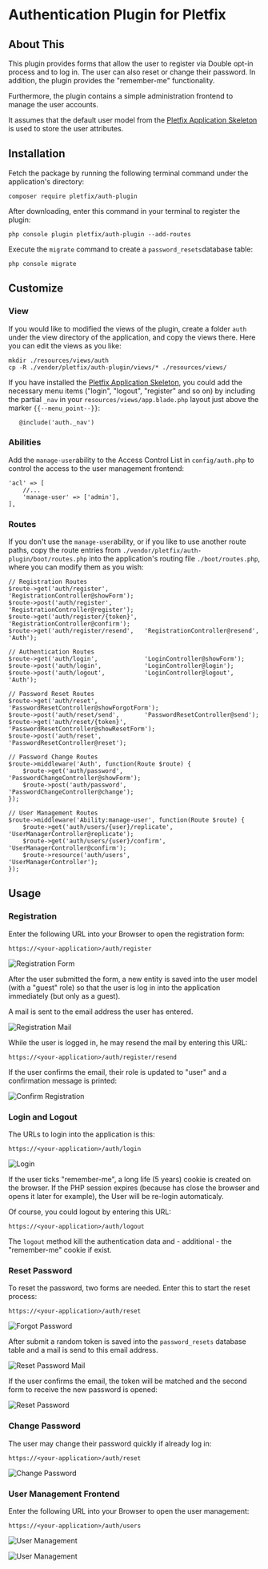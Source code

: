 # Authentication Plugin for Pletfix

## About This

This plugin provides forms that allow the user to register via Double opt-in process and to log in. The user can also
reset or change their password. In addition, the plugin provides the "remember-me" functionality. 

Furthermore, the plugin contains a simple administration frontend to manage the user accounts.

It assumes that the default user model from the [Pletfix Application Skeleton](https://github.com/pletfix/app) is used 
to store the user attributes.

## Installation 

Fetch the package by running the following terminal command under the application's directory:

    composer require pletfix/auth-plugin

After downloading, enter this command in your terminal to register the plugin:

    php console plugin pletfix/auth-plugin --add-routes
    
Execute the `migrate` command to create a `password_resets`database table:
 
    php console migrate
        
## Customize
    
### View    

If you would like to modified the views of the plugin, create a folder `auth` under the view directory of the application, 
and copy the views there. Here you can edit the views as you like:
     
    mkdir ./resources/views/auth 
    cp -R ./vendor/pletfix/auth-plugin/views/* ./resources/views/
     
If you have installed the [Pletfix Application Skeleton](https://github.com/pletfix/app), you could add the necessary 
menu items ("login", "logout", "register" and so on) by including the partial `_nav` in your 
`resources/views/app.blade.php` layout just above the marker `{{--menu_point--}}`: 
    
       @include('auth._nav')
    
### Abilities
 
Add the `manage-user`ability to the Access Control List in `config/auth.php` to control the access to the 
user management frontend: 
    
    'acl' => [
        //...        
        'manage-user' => ['admin'],
    ],

### Routes
   
If you don't use the `manage-user`ability, or if you like to use another route paths, copy the route entries from 
`./vendor/pletfix/auth-plugin/boot/routes.php` into the application's routing file `./boot/routes.php`, where 
you can modify them as you wish:

    // Registration Routes
    $route->get('auth/register',          'RegistrationController@showForm');
    $route->post('auth/register',         'RegistrationController@register');
    $route->get('auth/register/{token}',  'RegistrationController@confirm');
    $route->get('auth/register/resend',   'RegistrationController@resend', 'Auth');
    
    // Authentication Routes
    $route->get('auth/login',             'LoginController@showForm');
    $route->post('auth/login',            'LoginController@login');
    $route->post('auth/logout',           'LoginController@logout', 'Auth');
    
    // Password Reset Routes
    $route->get('auth/reset',             'PasswordResetController@showForgotForm');
    $route->post('auth/reset/send',       'PasswordResetController@send');
    $route->get('auth/reset/{token}',     'PasswordResetController@showResetForm');
    $route->post('auth/reset',            'PasswordResetController@reset');
    
    // Password Change Routes
    $route->middleware('Auth', function(Route $route) {
        $route->get('auth/password',      'PasswordChangeController@showForm');
        $route->post('auth/password',     'PasswordChangeController@change');
    });
    
    // User Management Routes
    $route->middleware('Ability:manage-user', function(Route $route) {
        $route->get('auth/users/{user}/replicate', 'UserManagerController@replicate');
        $route->get('auth/users/{user}/confirm',   'UserManagerController@confirm');
        $route->resource('auth/users',             'UserManagerController');
    });
    
## Usage

### Registration

Enter the following URL into your Browser to open the registration form:

    https://<your-application>/auth/register

![Registration Form](https://raw.githubusercontent.com/pletfix/auth-plugin/master/docs/screenshot1.png)

After the user submitted the form, a new entity is saved into the user model (with a "guest" role) so that the user is 
log in into the application immediately (but only as a guest). 

A mail is sent to the email address the user has entered.  

![Registration Mail](https://raw.githubusercontent.com/pletfix/auth-plugin/master/docs/screenshot2.png)

While the user is logged in, he may resend the mail by entering this URL:

    https://<your-application>/auth/register/resend

If the user confirms the email, their role is updated to "user" and a confirmation message is printed: 
 
![Confirm Registration](https://raw.githubusercontent.com/pletfix/auth-plugin/master/docs/screenshot3.png)
 
### Login and Logout

The URLs to login into the application is this: 

    https://<your-application>/auth/login
    
![Login](https://raw.githubusercontent.com/pletfix/auth-plugin/master/docs/screenshot4.png)    

If the user ticks "remember-me", a long life (5 years) cookie is created on the browser. If the PHP session expires 
(because has close the browser and opens it later for example), the User will be re-login automaticaly.
 
Of course, you could logout by entering this URL:

    https://<your-application>/auth/logout

The `logout` method kill the authentication data and - additional - the "remember-me" cookie if exist.

### Reset Password

To reset the password, two forms are needed. Enter this to start the reset process:

    https://<your-application>/auth/reset

![Forgot Password](https://raw.githubusercontent.com/pletfix/auth-plugin/master/docs/screenshot5.png)    

After submit a random token is saved into the `password_resets` database table and a mail is send to this email address.

![Reset Password Mail](https://raw.githubusercontent.com/pletfix/auth-plugin/master/docs/screenshot6.png)   

If the user confirms the email, the token will be matched and the second form to receive the new password is opened:

![Reset Password](https://raw.githubusercontent.com/pletfix/auth-plugin/master/docs/screenshot7.png)   

### Change Password

The user may change their password quickly if already log in: 

    https://<your-application>/auth/reset

![Change Password](https://raw.githubusercontent.com/pletfix/auth-plugin/master/docs/screenshot8.png)   

### User Management Frontend

Enter the following URL into your Browser to open the user management:

    https://<your-application>/auth/users

![User Management](https://raw.githubusercontent.com/pletfix/auth-plugin/master/docs/screenshot9.png)

![User Management](https://raw.githubusercontent.com/pletfix/auth-plugin/master/docs/screenshot10.png)

